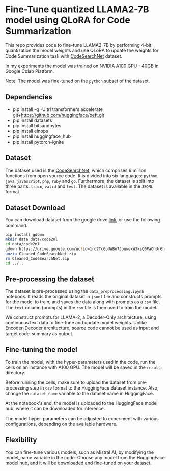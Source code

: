 # Fine-Tune quantized LLAMA2-7B model using QLoRA for Code Summarization
This repo provides code to fine-tune LLAMA2-7B by performing 4-bit quantization the model weights and use QLoRA to update the weights for Code Summarization task with [CodeSearchNet](https://arxiv.org/abs/1909.09436) dataset.

In my experiments the model was trained on NVIDIA A100 GPU - 40GB in Google Colab Platform. 

Note: The model was fine-tuned on the `python` subset of the dataset.

## Dependencies
- pip install -q -U trl transformers accelerate git+https://github.com/huggingface/peft.git
- pip install datasets
- pip install bitsandbytes
- pip install einops
- pip install huggingface_hub
- pip install pytorch-ignite

## Dataset
The dataset used is the [CodeSearchNet](https://arxiv.org/abs/1909.09436), which comprises 6 million functions from open source code. It is divided into six languages: `python`, `java`, `javascript`, `php`, `ruby` and `go`. Furthermore, the dataset is split into three parts: `train`, `valid` and `test`. The dataset is available in the `JSONL` format.


## Dataset Download
You can download dataset from the google drive [link](https://drive.google.com/uc?id=1rd2Tc6oUWBo7JouwexW3ksQ0PaOhUr6h), or use the following command.

```bash
pip install gdown
mkdir data data/code2nl
cd data/code2nl
gdown https://drive.google.com/uc?id=1rd2Tc6oUWBo7JouwexW3ksQ0PaOhUr6h
unzip Cleaned_CodeSearchNet.zip
rm Cleaned_CodeSearchNet.zip
cd ../..
```

## Pre-processing the dataset
The dataset is pre-processed using the `data_preprocessing.ipynb` notebook. It reads the original dataset in `jsonl` file and constructs prompts for the model to train, and saves the data along with prompts as a `csv` file. The `text` column (prompts) in the `csv` file is then used to train the model.

We construct prompts for LLAMA-2, a Decoder-Only architecture, using continuous text data to fine-tune and update model weights. Unlike Encoder-Decoder architecture, source code cannot be used as input and target code-summary as output.

## Fine-tuning the model
To train the model, with the hyper-parameters used in the code, run the cells on an instance with A100 GPU. The model will be saved in the `results` directory.

Before running the cells, make sure to upload the dataset from pre-processing step in `csv` format to the HuggingFace dataset instance. Also, change the `dataset_name` variable to the dataset name in HuggingFace.

At the notebook's end, the model is uploaded to the HuggingFace model hub, where it can be downloaded for inference.

The model hyper-parameters can be adjusted to experiment with various configurations, depending on the available hardware.

## Flexibility
You can fine-tune various models, such as Mistral AI, by modifying the model_name variable in the code. Choose any model from the HuggingFace model hub, and it will be downloaded and fine-tuned on your dataset.